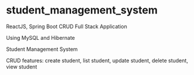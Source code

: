 # student_management_system
ReactJS, Spring Boot CRUD Full Stack Application

Using MySQL and Hibernate

Student Management System

  CRUD features:
    create student,
    list student,
    update student,
    delete student,
    view student
